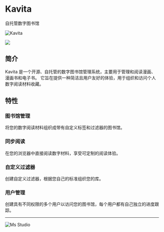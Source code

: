 # Kavita

自托管数字图书馆

![Kavita](https://file.lifebus.top/imgs/kavita_cover.png)

![](https://img.shields.io/badge/%E6%96%B0%E7%96%86%E8%90%8C%E6%A3%AE%E8%BD%AF%E4%BB%B6%E5%BC%80%E5%8F%91%E5%B7%A5%E4%BD%9C%E5%AE%A4-%E6%8F%90%E4%BE%9B%E6%8A%80%E6%9C%AF%E6%94%AF%E6%8C%81-blue)

## 简介

Kavita 是一个开源、自托管的数字图书馆管理系统，主要用于管理和阅读漫画、漫画书和电子书。
它旨在提供一种简洁且用户友好的体验，用于组织和访问个人数字阅读材料收藏。

## 特性

### 图书馆管理

将您的数字阅读材料组织成带有自定义标签和过滤器的图书馆。

### 同步阅读

在您的浏览器中直接阅读数字材料，享受可定制的阅读体验。

### 自定义过滤器

创建自定义过滤器，根据您自己的标准组织您的库。

### 用户管理

创建具有不同权限的多个用户以访问您的图书馆，每个用户都有自己独立的进度跟踪。

---

![Ms Studio](https://file.lifebus.top/imgs/ms_blank_001.png)
